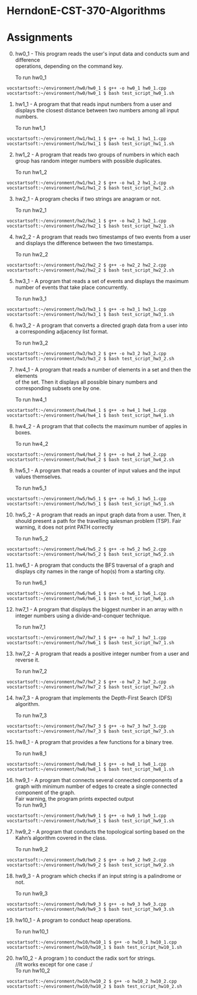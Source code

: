 # HerndonE-CST-370-Algorithms

# Assignments    

0. hw0_1 - This program reads the user's input data and conducts sum and difference     
operations, depending on the command key.    

	To run hw0_1
```console
vocstartsoft:~/environment/hw0/hw0_1 $ g++ -o hw0_1 hw0_1.cpp
vocstartsoft:~/environment/hw0/hw0_1 $ bash test_script_hw0_1.sh
```

1. hw1_1 - A program that that reads input numbers from a user and displays the closest
distance between two numbers among all input numbers.

	To run hw1_1
```console
vocstartsoft:~/environment/hw1/hw1_1 $ g++ -o hw1_1 hw1_1.cpp
vocstartsoft:~/environment/hw1/hw1_1 $ bash test_script_hw1_1.sh
```

2. hw1_2 - A program that reads two groups of numbers in which each group has random integer numbers with
possible duplicates. 

	To run hw1_2
```console
vocstartsoft:~/environment/hw1/hw1_2 $ g++ -o hw1_2 hw1_2.cpp
vocstartsoft:~/environment/hw1/hw1_2 $ bash test_script_hw1_2.sh
```

3. hw2_1 -  A program checks if two strings are anagram or not.     

	To run hw2_1
```console
vocstartsoft:~/environment/hw2/hw2_1 $ g++ -o hw2_1 hw2_1.cpp
vocstartsoft:~/environment/hw2/hw2_1 $ bash test_script_hw2_1.sh
```

4. hw2_2 - A program that reads two timestamps of two events from a user and displays the difference between the two timestamps.    

	To run hw2_2
```console
vocstartsoft:~/environment/hw2/hw2_2 $ g++ -o hw2_2 hw2_2.cpp
vocstartsoft:~/environment/hw2/hw2_2 $ bash test_script_hw2_2.sh
```

5. hw3_1 - A program that reads a set of events and displays the maximum number of events that take place concurrently.    

	To run hw3_1
```console
vocstartsoft:~/environment/hw3/hw3_1 $ g++ -o hw3_1 hw3_1.cpp
vocstartsoft:~/environment/hw3/hw3_1 $ bash test_script_hw3_1.sh
```

6. hw3_2 - A program that converts a directed graph data from a user into a corresponding adjacency list format.     

	To run hw3_2
```console
vocstartsoft:~/environment/hw3/hw3_2 $ g++ -o hw3_2 hw3_2.cpp
vocstartsoft:~/environment/hw3/hw3_2 $ bash test_script_hw3_2.sh
```

7. hw4_1 - A program that reads a number of elements in a set and then the elements     
of the set. Then it displays all possible binary numbers and corresponding subsets one by one.          

	To run hw4_1
```console
vocstartsoft:~/environment/hw4/hw4_1 $ g++ -o hw4_1 hw4_1.cpp
vocstartsoft:~/environment/hw4/hw4_1 $ bash test_script_hw4_1.sh
```

8. hw4_2 - A program that that collects the maximum number of apples in boxes.    

	To run hw4_2
```console
vocstartsoft:~/environment/hw4/hw4_2 $ g++ -o hw4_2 hw4_2.cpp
vocstartsoft:~/environment/hw4/hw4_2 $ bash test_script_hw4_2.sh
```

9. hw5_1 - A program that reads a counter of input values and the input values themselves.              

	To run hw5_1
```console
vocstartsoft:~/environment/hw5/hw5_1 $ g++ -o hw5_1 hw5_1.cpp
vocstartsoft:~/environment/hw5/hw5_1 $ bash test_script_hw5_1.sh
```

10. hw5_2 - A program that reads an input graph data from a user.
Then, it should present a path for the travelling salesman problem (TSP).
Fair warning, it does not print PATH correctly    

	To run hw5_2
```console
vocstartsoft:~/environment/hw4/hw5_2 $ g++ -o hw5_2 hw5_2.cpp
vocstartsoft:~/environment/hw4/hw5_2 $ bash test_script_hw5_2.sh
```
11. hw6_1 - A program that conducts the BFS traversal of a graph and 
displays city names in the range of hop(s) from a starting city.    

	To run hw6_1
```console
vocstartsoft:~/environment/hw6/hw6_1 $ g++ -o hw6_1 hw6_1.cpp
vocstartsoft:~/environment/hw6/hw6_1 $ bash test_script_hw6_1.sh
```

12. hw7_1 - A program that displays the biggest number in an array with n integer numbers using a divide-and-conquer technique.         

	To run hw7_1
```console
vocstartsoft:~/environment/hw7/hw7_1 $ g++ -o hw7_1 hw7_1.cpp
vocstartsoft:~/environment/hw7/hw6_1 $ bash test_script_hw7_1.sh
```

13. hw7_2 - A program that reads a positive integer number from a user and reverse it.        

	To run hw7_2
```console
vocstartsoft:~/environment/hw7/hw7_2 $ g++ -o hw7_2 hw7_2.cpp
vocstartsoft:~/environment/hw7/hw7_2 $ bash test_script_hw7_2.sh
```

14. hw7_3 - A program that implements the Depth-First Search (DFS) algorithm.    

	To run hw7_3
```console
vocstartsoft:~/environment/hw7/hw7_3 $ g++ -o hw7_3 hw7_3.cpp
vocstartsoft:~/environment/hw7/hw7_3 $ bash test_script_hw7_3.sh
```

15. hw8_1 - A program that provides a few functions for a binary tree.    

	To run hw8_1
```console
vocstartsoft:~/environment/hw8/hw8_1 $ g++ -o hw8_1 hw8_1.cpp
vocstartsoft:~/environment/hw8/hw8_1 $ bash test_script_hw8_1.sh
```

16. hw9_1 - A program that connects several connected components of a graph with minimum number of edges to create a single connected component of the graph.    
Fair warning, the program prints expected output    
	To run hw9_1
```console
vocstartsoft:~/environment/hw9/hw9_1 $ g++ -o hw9_1 hw9_1.cpp
vocstartsoft:~/environment/hw9/hw9_1 $ bash test_script_hw9_1.sh
```

17. hw9_2 - A program that conducts the topological sorting based on the Kahn’s algorithm covered in the class.    

	To run hw9_2
```console
vocstartsoft:~/environment/hw9/hw9_2 $ g++ -o hw9_2 hw9_2.cpp
vocstartsoft:~/environment/hw9/hw9_2 $ bash test_script_hw9_2.sh
```

18. hw9_3 - A program which checks if an input string is a palindrome or not.     

	To run hw9_3
```console
vocstartsoft:~/environment/hw9/hw9_3 $ g++ -o hw9_3 hw9_3.cpp
vocstartsoft:~/environment/hw9/hw9_3 $ bash test_script_hw9_3.sh
```

19. hw10_1 - A program to conduct heap operations.        

	To run hw10_1
```console
vocstartsoft:~/environment/hw10/hw10_1 $ g++ -o hw10_1 hw10_1.cpp
vocstartsoft:~/environment/hw10/hw10_1 $ bash test_script_hw10_1.sh
```

20. hw10_2 - A program ) to conduct the radix sort for strings.      
//It works except for one case :/    
	To run hw10_2
```console
vocstartsoft:~/environment/hw10/hw10_2 $ g++ -o hw10_2 hw10_2.cpp
vocstartsoft:~/environment/hw10/hw10_2 $ bash test_script_hw10_2.sh
```